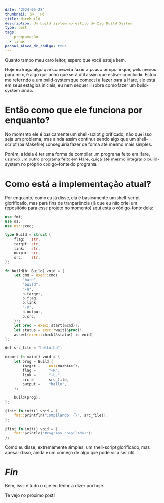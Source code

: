 ```yaml
---
date: '2024-05-28'
thumbnail: (@ _ @)
title: Harebuild
description: Um build system no estilo do Zig Build System
type: post
tags:
  - programação
  - linux
possui_bloco_de_código: true
---
```

Quanto tempo meu caro leitor, espero que você esteja bem.

Hoje eu trago algo que comecei a fazer a pouco tempo, e que, pelo menos para
mim, é algo que acho que será útil assim que estiver concluído. Estou me
referindo a um build-system que comecei a fazer para a Hare, ele está em seus
estágios iniciais, eu nem sequer li sobre como fazer um build-system ainda.

# Então como que ele funciona por enquanto?

No momento ele é basicamente um shell-script glorificado, não que isso seja um
problema, mas ainda assim continua sendo algo que um shell-script (ou Makefile)
conseguiria fazer de forma até mesmo mais simples.

Porém, a ideia é ter uma forma de compilar um programa feito em Hare, usando um
outro programa feito em Hare, quiçá até mesmo integrar o build-system no
próprio código-fonte do programa.

# Como está a implementação atual?

Por enquanto, como eu já disse, ela é basicamente um shell-script glorificado,
mas para fins de tranparência (já que eu não criei um repositório para esse
projeto no momento) aqui está o código-fonte dela:

```rust
use fmt;
use os;
use os::exec;

type Build = struct {
	flag:	str,
	target:	str,
	link:	str,
	output:	str,
	src:	str,
};

fn build(b: Build) void = {
	let cmd = exec::cmd(
		"hare",
		"build",
		"-a",
		b.target,
		b.flag,
		b.link,
		"-o",
		b.output,
		b.src,
	)!;
	let proc = exec::start(&cmd)!;
	let status = exec::wait(&proc)!;
	assert(exec::check(&status) is void);
};

def src_file = "hello.ha";

export fn main() void = {
	let prog = Build {
		target =	os::machine(),
		flag =		"-R",
		link =		"-L.",
		src =		src_file,
		output =	"hello",
	};

	build(prog);
};

@init fn init() void = {
	fmt::printfln("Compilando: {}", src_file)!;
};

@fini fn init() void = {
	fmt::println("Programa compilado!")!;
};
```

Como eu disse, extremamente simples, um shell-script glorificado, mas apesar
disso, ainda é um começo de algo que pode vir a ser útil.

# _Fin_

Bem, isso é tudo o que eu tenho a dizer por hoje.

Te vejo no próximo post!
